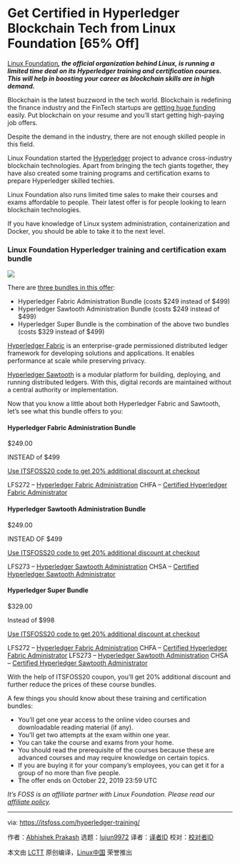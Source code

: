 [#]: collector: (lujun9972)
[#]: translator: ( )
[#]: reviewer: ( )
[#]: publisher: ( )
[#]: url: ( )
[#]: subject: (Get Certified in Hyperledger Blockchain Tech from Linux Foundation [65% Off])
[#]: via: (https://itsfoss.com/hyperledger-training/)
[#]: author: (Abhishek Prakash https://itsfoss.com/author/abhishek/)

Get Certified in Hyperledger Blockchain Tech from Linux Foundation [65% Off]
======

[Linux Foundation][1]_**, the official organization behind Linux, is running a limited time deal on its Hyperledger training and certification courses. This will help in boosting your career as blockchain skills are in high demand.**_

Blockchain is the latest buzzword in the tech world. Blockchain is redefining the finance industry and the FinTech startups are [getting huge funding][2] easily. Put blockchain on your resume and you’ll start getting high-paying job offers.

Despite the demand in the industry, there are not enough skilled people in this field.

Linux Foundation started the [Hyperledger][3] project to advance cross-industry blockchain technologies. Apart from bringing the tech giants together, they have also created some training programs and certification exams to prepare Hyperledger skilled techies.

Linux Foundation also runs limited time sales to make their courses and exams affordable to people. Their latest offer is for people looking to learn blockchain technologies.

If you have knowledge of Linux system administration, containerization and Docker, you should be able to take it to the next level.

### Linux Foundation Hyperledger training and certification exam bundle

![][4]

There are [three bundles in this offer][5]:

  * Hyperledger Fabric Administration Bundle (costs $249 instead of $499)
  * Hyperledger Sawtooth Administration Bundle (costs $249 instead of $499)
  * Hyperledger Super Bundle is the combination of the above two bundles (costs $329 instead of $499)



[Hyperledger Fabric][6] is an enterprise-grade permissioned distributed ledger framework for developing solutions and applications. It enables performance at scale while preserving privacy.

[Hyperledger Sawtooth][7] is a modular platform for building, deploying, and running distributed ledgers. With this, digital records are maintained without a central authority or implementation.

Now that you know a little about both Hyperledger Fabric and Sawtooth, let’s see what this bundle offers to you:

#### Hyperledger Fabric Administration Bundle

$249.00

INSTEAD of $499

[Use ITSFOSS20 code to get 20% additional discount at checkout][5]

LFS272 – [Hyperledger Fabric Administration][6]
CHFA – [Certified Hyperledger Fabric Administrator][8]

#### Hyperledger Sawtooth Administration Bundle

$249.00

INSTEAD OF $499

[Use ITSFOSS20 code to get 20% additional discount at checkout][5]

LFS273 – [Hyperledger Sawtooth Administration][7]
CHSA – [Certified Hyperledger Sawtooth Administrator][9]

#### **Hyperledger Super Bundle**

$329.00

Instead of $998

[Use ITSFOSS20 code to get 20% additional discount at checkout][5]

LFS272 – [Hyperledger Fabric Administration][10]
CHFA – [Certified Hyperledger Fabric Administrator][11]
LFS273 – [Hyperledger Sawtooth Administration][12]
CHSA – [Certified Hyperledger Sawtooth Administrator][13]

With the help of ITSFOSS20 coupon, you’ll get 20% additional discount and further reduce the prices of these course bundles.

A few things you should know about these training and certification bundles:

  * You’ll get one year access to the online video courses and downloadable reading material (if any).
  * You’ll get two attempts at the exam within one year.
  * You can take the course and exams from your home.
  * You should read the prerequisite of the courses because these are advanced courses and may require knowledge on certain topics.
  * If you are buying it for your company’s employees, you can get it for a group of no more than five people.
  * The offer ends on October 22, 2019 23:59 UTC



_It’s FOSS is an affiliate partner with Linux Foundation. Please read our_ [_affiliate policy_][14]_._

--------------------------------------------------------------------------------

via: https://itsfoss.com/hyperledger-training/

作者：[Abhishek Prakash][a]
选题：[lujun9972][b]
译者：[译者ID](https://github.com/译者ID)
校对：[校对者ID](https://github.com/校对者ID)

本文由 [LCTT](https://github.com/LCTT/TranslateProject) 原创编译，[Linux中国](https://linux.cn/) 荣誉推出

[a]: https://itsfoss.com/author/abhishek/
[b]: https://github.com/lujun9972
[1]: https://itsfoss.com/recommends/thelinuxfoundation/
[2]: https://www.statista.com/statistics/621207/worldwide-blockchain-startup-financing-history/
[3]: https://www.hyperledger.org/
[4]: https://i0.wp.com/itsfoss.com/wp-content/uploads/2019/10/hyperledger-bundle.jpg?ssl=1
[5]: https://shareasale.com/r.cfm?b=1434913&u=747593&m=59485&urllink=&afftrack=
[6]: https://itsfoss.com/recommends/hyperledger-fabric/
[7]: https://itsfoss.com/recommends/hyperledger-sawtooth/
[8]: https://itsfoss.com/recommends/certified-hyperledger-fabric-administrator/
[9]: https://itsfoss.com/recommends/certified-hyperledger-sawtooth-administrator/
[10]: http://shrsl.com/1pfjl
[11]: http://shrsl.com/1pfjp
[12]: http://shrsl.com/1vr84
[13]: http://shrsl.com/1vr85
[14]: https://itsfoss.com/affiliate-policy/
